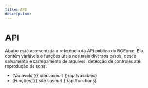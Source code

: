 ```yaml
---
title: API
description: 
---
```


# API
Abaixo está apresentada a referência da API pública do BGForce. Ela contém variáveis 
e funções úteis nos mais diversos casos, desde salvamento e carregamento de arquivos, 
detecção de controles até reprodução de sons.

- [Variáveis]({{ site.baseurl }}/api/variables)
- [Funções]({{ site.baseurl }}/api/functions)